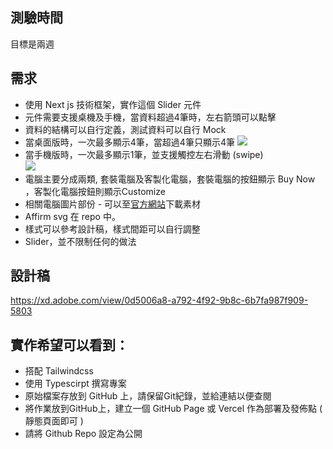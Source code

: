 ## 測驗時間
目標是兩週
## 需求 
* 使用 Next js 技術框架，實作這個 Slider 元件
* 元件需要支援桌機及手機，當資料超過4筆時，左右箭頭可以點擊
* 資料的結構可以自行定義，測試資料可以自行 Mock
* 當桌面版時，一次最多顯示4筆，當超過4筆只顯示4筆
![](https://hackmd.io/_uploads/Sk2gF8MF2.png)
* 當手機版時，一次最多顯示1筆，並支援觸控左右滑動 (swipe)  
![](https://hackmd.io/_uploads/Hkk-9UzYh.png)
* 電腦主要分成兩類, 套裝電腦及客製化電腦，套裝電腦的按鈕顯示 Buy Now ，客製化電腦按鈕則顯示Customize
* 相關電腦圖片部份 - 可以至[官方網站](https://www.ibuypower.com/)下載素材
* Affirm svg 在 repo 中。
* 樣式可以參考設計稿，樣式間距可以自行調整
* Slider，並不限制任何的做法 

## 設計稿
https://xd.adobe.com/view/0d5006a8-a792-4f92-9b8c-6b7fa987f909-5803

## 實作希望可以看到：
* 搭配 Tailwindcss
* 使用 Typescirpt 撰寫專案
* 原始檔案存放到 GitHub 上，請保留Git紀錄，並給連結以便查閱
* 將作業放到GitHub上，建立一個 GitHub Page 或 Vercel 作為部署及發佈點 ( 靜態頁面即可 )
* 請將 Github Repo 設定為公開
